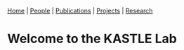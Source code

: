 [Home](index.md) | [People](people.md) | [Publications](publications.md) | [Projects](projects.md) | [Research](research.md)

# Welcome to the KASTLE Lab
